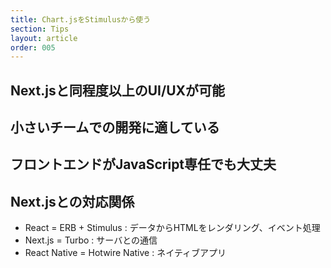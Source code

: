 ```yaml
---
title: Chart.jsをStimulusから使う
section: Tips
layout: article
order: 005
---
```


## Next.jsと同程度以上のUI/UXが可能

## 小さいチームでの開発に適している

## フロントエンドがJavaScript専任でも大丈夫

## Next.jsとの対応関係

* React = ERB + Stimulus : データからHTMLをレンダリング、イベント処理 
* Next.js = Turbo : サーバとの通信
* React Native = Hotwire Native : ネイティブアプリ
